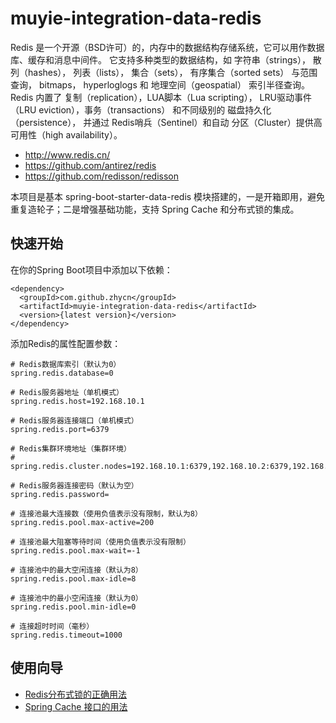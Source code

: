 # muyie-integration-data-redis

Redis 是一个开源（BSD许可）的，内存中的数据结构存储系统，它可以用作数据库、缓存和消息中间件。 它支持多种类型的数据结构，如 字符串（strings）， 散列（hashes）， 列表（lists）， 集合（sets）， 有序集合（sorted sets） 与范围查询， bitmaps， hyperloglogs 和 地理空间（geospatial） 索引半径查询。 Redis 内置了 复制（replication），LUA脚本（Lua scripting）， LRU驱动事件（LRU eviction），事务（transactions） 和不同级别的 磁盘持久化（persistence）， 并通过 Redis哨兵（Sentinel）和自动 分区（Cluster）提供高可用性（high availability）。

- http://www.redis.cn/
- https://github.com/antirez/redis
- https://github.com/redisson/redisson

本项目是基本 spring-boot-starter-data-redis 模块搭建的，一是开箱即用，避免重复造轮子；二是增强基础功能，支持 Spring Cache 和分布式锁的集成。

## 快速开始

在你的Spring Boot项目中添加以下依赖：

```
<dependency>
  <groupId>com.github.zhycn</groupId>
  <artifactId>muyie-integration-data-redis</artifactId>
  <version>{latest version}</version>
</dependency>
```

添加Redis的属性配置参数：

```
# Redis数据库索引（默认为0）  
spring.redis.database=0

# Redis服务器地址（单机模式）
spring.redis.host=192.168.10.1

# Redis服务器连接端口（单机模式）
spring.redis.port=6379

# Redis集群环境地址（集群环境）
# spring.redis.cluster.nodes=192.168.10.1:6379,192.168.10.2:6379,192.168.10.3:6379

# Redis服务器连接密码（默认为空）
spring.redis.password=

# 连接池最大连接数（使用负值表示没有限制，默认为8）
spring.redis.pool.max-active=200

# 连接池最大阻塞等待时间（使用负值表示没有限制） 
spring.redis.pool.max-wait=-1

# 连接池中的最大空闲连接（默认为8）
spring.redis.pool.max-idle=8

# 连接池中的最小空闲连接（默认为0）
spring.redis.pool.min-idle=0

# 连接超时时间（毫秒）
spring.redis.timeout=1000
```

## 使用向导

- [Redis分布式锁的正确用法](./docs/redis-lock.md)
- [Spring Cache 接口的用法](https://www.jianshu.com/p/6db623355e11)